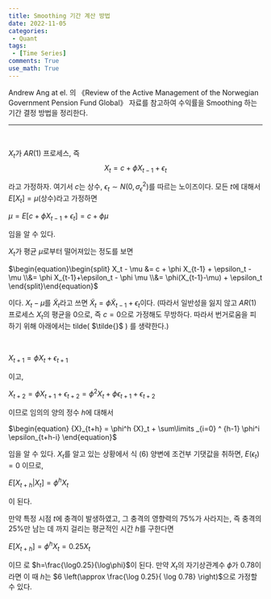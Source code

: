 ```yaml
---
title: Smoothing 기간 계산 방법
date: 2022-11-05
categories:
 - Quant
tags:
 - [Time Series]
comments: True
use_math: True
---
```


Andrew Ang at el. 의 《Review of the Active Management of the Norwegian Government Pension Fund Global》 자료를 참고하여 수익률을 Smoothing 하는 기간 결정 방법을 정리한다.

***

<br>

$X_t$가 $AR(1)$ 프로세스, 즉
$$
X_t = c + \phi X_{t-1} + \epsilon_t
$$

라고 가정하자. 여기서 $c$는 상수, $\epsilon_t \sim N(0, \sigma_{\epsilon}^2)$를 따르는 노이즈이다. 모든 $t$에 대해서 $E[X_t]=\mu$(상수)라고 가정하면

$\begin{equation} \mu = E[c+\phi X_{t-1}+\epsilon_t]=c+\phi \mu\end{equation}$

임을 알 수 있다.

$X_t$가 평균 $\mu$로부터 떨어져있는 정도를 보면

$\begin{equation}\begin{split} X_t - \mu &= c + \phi X_{t-1} + \epsilon_t - \mu \\&= \phi X_{t-1}+\epsilon_t - \phi \mu \\&= \phi(X_{t-1}-\mu) + \epsilon_t \end{split}\end{equation}$

이다. $X_t - \mu$를 $\tilde{X}_{t}$라고 쓰면 $\tilde{X}_t=\phi \tilde{X}_{t-1}+\epsilon_t$이다. (따라서 일반성을 잃지 않고 $AR(1)$ 프로세스 $X_t$의 평균을 0으로, 즉 $c=0$으로 가정해도 무방하다. 따라서 번거로움을 피하기 위해 아래에서는 tilde( $\tilde{}$ ) 를 생략한다.)

<br>

 $\begin{equation}{X}_{t+1}=\phi {X}_{t}+\epsilon_{t+1}\end{equation}$

이고,

$\begin{equation} {X}_{t+2} = \phi {X}_{t+1}+\epsilon_{t+2}=\phi^2 {X}_t+\phi \epsilon_{t+1} + \epsilon_{t+2} \end{equation}$

이므로 임의의 양의 정수 $h$에 대해서

$\begin{equation} {X}_{t+h} = \phi^h {X}_t + \sum\limits _{i=0} ^ {h-1} \phi^i \epsilon_{t+h-i}  \end{equation}$

임을 알 수 있다. ${X}_{t}$를 알고 있는 상황에서 식 (6) 양변에 조건부 기댓값을 취하면, $E(\epsilon_t)=0$ 이므로,

$\begin{equation}E[{X}_{t+h} | {X}_t]  = \phi^h X_t \end{equation}$

이 된다.

만약 특정 시점 $t$에 충격이 발생하였고, 그 충격의 영향력의 $75$%가 사라지는, 즉 충격의 $25$%만 남는 데 까지 걸리는 평균적인 시간 $h$를 구한다면

 $\begin{equation} E[X_{t+h}] = \phi^h X_t = 0.25 X_t \end{equation}$

이므 로 $h=\frac{\log0.25}{\log\phi}$이 된다. 만약 $X_t$의 자기상관계수 $\phi$가 $0.78$이라면 이 때 $h$는 $6 \left(\approx \frac{\log 0.25}{ \log 0.78} \right)$으로 가정할 수 있다.

